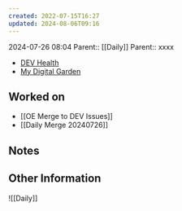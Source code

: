 ```yaml
---
created: 2022-07-15T16:27
updated: 2024-08-06T09:16
---
```

2024-07-26 08:04
Parent:: [[Daily]] 
Parent:: xxxx

- [DEV Health](https://health-configdev.mixtelematics.com/public/mapshow.htm?id=2001&mapid=1A35514B-E08F-4B7C-90B8-CD1774AE8CA3)
- [My Digital Garden](https://my-digital-garden-ten-inky.vercel.app/)

## Worked on

- [[OE Merge to DEV Issues]]
- [[Daily Merge 20240726]]

## Notes



## Other Information

![[Daily]]
